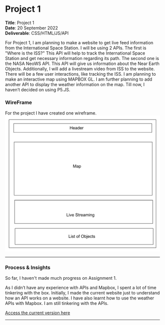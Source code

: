 # Project 1

**Title**: Project 1 <br>
**Date**: 20 September 2022 <br>
**Deliverable**: CSS/HTML/JS/API <br>


For Project 1, I am planning to make a website to get live feed information from the International Space Station. I will be using 2 APIs. The first is "Where is the ISS?" This API will help to track the International Space Station and get necessary information regarding its path. The second one is the NASA NeoWS API. This API will give us information about the Near Earth Objects. Additionally, I will add a livestream video from ISS to the website. There will be a few user interactions, like tracking the ISS. I am planning to make an interactive map using MAPBOX GL. I am further planning to add another API to display the weather information on the map. Till now, I haven’t decided on using P5.JS.


### WireFrame 

For the project I have created one wireframe.
<img src="images/wireframe.png" width="600">

---


### Process & Insights

So far, I haven't made much progress on Assignment 1.   <br>

As I didn’t have any experience with APIs and Mapbox, I spent a lot of time tinkering with the box. Initially, I made the current website just to understand how an API works on a website. I have also learnt how to use the weather APIs with Mapbox. I am still tinkering with the APIs. 
<br>

[Access the current version here](https://hasiburratul.github.io/connectionslab/Week_3/Project_1/)


---